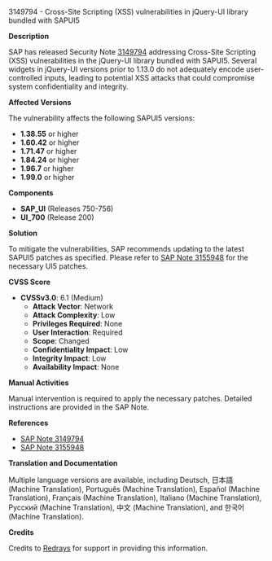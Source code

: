 3149794 - Cross-Site Scripting (XSS) vulnerabilities in jQuery-UI library bundled with SAPUI5

**Description**

SAP has released Security Note [3149794](https://me.sap.com/notes/3149794) addressing Cross-Site Scripting (XSS) vulnerabilities in the jQuery-UI library bundled with SAPUI5. Several widgets in jQuery-UI versions prior to 1.13.0 do not adequately encode user-controlled inputs, leading to potential XSS attacks that could compromise system confidentiality and integrity.

**Affected Versions**

The vulnerability affects the following SAPUI5 versions:

- **1.38.55** or higher
- **1.60.42** or higher
- **1.71.47** or higher
- **1.84.24** or higher
- **1.96.7** or higher
- **1.99.0** or higher

**Components**

- **SAP_UI** (Releases 750-756)
- **UI_700** (Release 200)

**Solution**

To mitigate the vulnerabilities, SAP recommends updating to the latest SAPUI5 patches as specified. Please refer to [SAP Note 3155948](https://me.sap.com/notes/3155948) for the necessary UI5 patches.

**CVSS Score**

- **CVSSv3.0**: 6.1 (Medium)
  - **Attack Vector**: Network
  - **Attack Complexity**: Low
  - **Privileges Required**: None
  - **User Interaction**: Required
  - **Scope**: Changed
  - **Confidentiality Impact**: Low
  - **Integrity Impact**: Low
  - **Availability Impact**: None

**Manual Activities**

Manual intervention is required to apply the necessary patches. Detailed instructions are provided in the SAP Note.

**References**

- [SAP Note 3149794](https://me.sap.com/notes/3149794)
- [SAP Note 3155948](https://me.sap.com/notes/3155948)

**Translation and Documentation**

Multiple language versions are available, including Deutsch, 日本語 (Machine Translation), Português (Machine Translation), Español (Machine Translation), Français (Machine Translation), Italiano (Machine Translation), Русский (Machine Translation), 中文 (Machine Translation), and 한국어 (Machine Translation).

**Credits**

Credits to [Redrays](https://redrays.io) for support in providing this information.